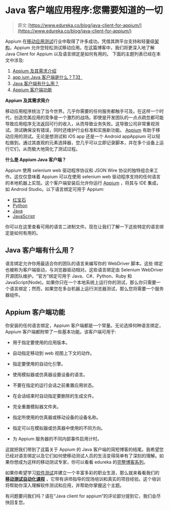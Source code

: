 # Java 客户端应用程序:您需要知道的一切

> 原文:[https://www.edureka.co/blog/java-client-for-appium/](https://www.edureka.co/blog/java-client-for-appium/)

Appium 在[移动应用测试](https://www.edureka.co/blog/mobile-application-testing/)行业中取得了许多成功。凭借其跨平台支持和轻量级[架构](https://www.edureka.co/blog/appium-architecture/)，Appium 允许您轻松测试移动应用。在这篇博客中，我们将更深入地了解 Java Client for Appium 以及语言绑定是如何有用的。 下面的主题列表已经在本文中涉及:

1.  [Appium 及其需求介绍](#intro)
2.  [app ium Java 客户端是什么？T3】](#java-client)
3.  [Java 客户端有什么用？](#use-of-client)
4.  [Appium 客户端功能](#functionalities)

**Appium 及其需求简介**

移动应用程序统治了当今世界。几乎你需要的任何服务都触手可及。在这样一个时代，创造完美应用的竞争是一个激烈的战场。即使是开发团队的一点点疏忽都可能导致应用程序无法返回可行的收入，从而导致业务失败。这导致公司非常重视测试。测试确保没有错误，同时还维护行业标准和实施新功能。 [Appium](https://www.edureka.co/blog/appium-tutorial/) 有助于移动应用的测试。无论是想测试和 iOS app 还是一个 Android appAppium 可以轻松做到。通过其直观的元素选择器，您几乎可以立即记录脚本，并在多个设备上运行它们，从而极大地简化了测试过程。

**什么是 Appium Java 客户端？**

Appium 使用 selenium web 驱动程序协议和 JSON Wire 协议的独特组合来工作。这仅仅意味着 Appium 可以在使用 selenium web 驱动程序支持的任何语言的本地机器上实现。这个客户端安装后允许你运行 [Appium](https://www.edureka.co/blog/what-is-appium/) ，将其与 IDE 集成，如 Android Studio。以下语言绑定可用于 Appium:

*   [红宝石](https://www.edureka.co/blog/ruby-on-rails-tutorial/)
*   [Python](https://www.edureka.co/blog/python-tutorial/)
*   [Java](https://www.edureka.co/blog/java-tutorial/)
*   [JavaScript](https://www.edureka.co/blog/javascript-tutorial)

你可以在这里查看可用的语言二进制文件。现在让我们了解一下这些特定的语言绑定是如何有用的。

## **Java 客户端有什么用？**

语言绑定允许你用最适合你的团队的语言来编写你的 WebDriver 脚本。这些  绑定  也被称为客户端驱动，与浏览器驱动相对。这些语言绑定由 Selenium WebDriver 开源团队维护。“官方”绑定可用于 Java、C#、Python、Ruby 和 JavaScript(Node)。如果你只在一个本地系统上运行你的测试，那么你只需要一个语言绑定；然而，如果您在多台机器上运行浏览器测试，那么您将需要一个服务器组件。

## **Appium 客户端功能**

你安装的任何语言绑定，Appium 客户端都是一个常量。无论选择何种语言绑定，Appium 客户端都附带了一些基本功能。该客户端可用于:

*   用于指定要使用的应用版本。

*   自动指定移动到 web 视图上下文的动作。

*   指定要使用的自动化引擎。

*   使用模拟器或仿真器设置设备的语言。

*   不要在指定的运行会话之前重置应用状态。

*   在会话结束时自动指定要删除的生成文件。

*   完全重置模拟器文件夹。

*   指定所使用的仿真器或移动设备的设备名称。

*   指定可以在模拟器或仿真器中使用的不同方向。

*   为 Appium 服务器的不同内部事件启用计时。

这就把我们带到了这篇关于 Appium 的 Java 客户端的简短博客的结尾。我希望您已经对语言绑定以及它们如何使移动测试人员的生活变得简单有了深刻的理解。如果你想成为这样的移动测试专家，你可以看看 edureka 的[完整博客系列](https://www.edureka.co/blog/mobile-testing-tools/)。

如果你希望学习[软件测试](https://www.edureka.co/blog/what-is-software-testing/)并建立一个丰富多彩的职业生涯，那么就来看看我们的 **[移动测试自动化课程](https://www.edureka.co/appium-training-mobile-automation-testing)** ，它带有讲师指导的现场培训和真实的项目经验。这个培训将帮助你深入理解软件测试和应用，并帮助你掌握这个主题。

有问题要问我们吗？请在“Java client for appium”的评论部分提到它，我们会尽快回复您。